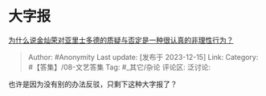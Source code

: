 # 大字报
[为什么说金灿荣对亚里士多德的质疑与否定是一种很认真的非理性行为？](https://www.zhihu.com/question/634789130/answer/3326688578)

> Author: #Anonymity
> Last update: [发布于 2023-12-15]
> Link:
> Category: #【答集】/08-文艺答集
> Tag: #_其它/杂论
> 评论区:
> 泛讨论:

也许是因为没有别的办法反驳，只剩下这种大字报了？
